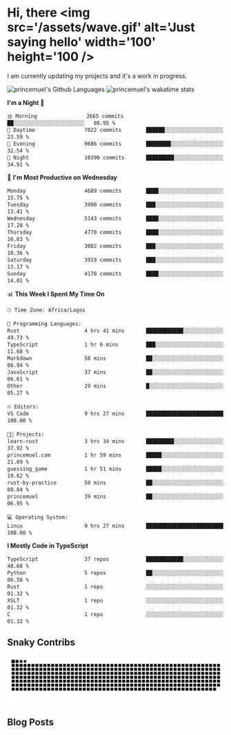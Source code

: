 # Hi, there <img src='/assets/wave.gif' alt='Just saying hello' width='100' height='100 />

<!--
**princemuel/princemuel** is a ✨ _special_ ✨ repository because its `README.md` (this file) appears on your GitHub profile.

Here are some ideas to get you started:

- 🔭 I’m currently working on ...
- 🌱 I’m currently learning ...
- 👯 I’m looking to collaborate on ...
- 🤔 I’m looking for help with ...
- 💬 Ask me about ...
- 📫 How to reach me: ...
- 😄 Pronouns: ...
- ⚡ Fun fact: ...
-->

I am currently updating my projects and it's a work in progress.

![princemuel's Github Languages](https://github-readme-stats.vercel.app/api/top-langs/?username=princemuel&text_color=586069&layout=compact&hide_border=true&title_color=0366d6&count_private=true&include_all_commits=true&theme=tokyonight&show_icons=true)
![princemuel's wakatime stats](https://github-readme-stats.vercel.app/api/wakatime?username=princemuel&text_color=586069&layout=compact&hide_border=true&title_color=0366d6&count_private=true&include_all_commits=true&theme=tokyonight&show_icons=true)

<!--START_SECTION:waka-->
**I'm a Night 🦉** 

```text
🌞 Morning                2665 commits        ██░░░░░░░░░░░░░░░░░░░░░░░   08.95 % 
🌆 Daytime                7022 commits        ██████░░░░░░░░░░░░░░░░░░░   23.59 % 
🌃 Evening                9686 commits        ████████░░░░░░░░░░░░░░░░░   32.54 % 
🌙 Night                  10390 commits       █████████░░░░░░░░░░░░░░░░   34.91 % 
```
📅 **I'm Most Productive on Wednesday** 

```text
Monday                   4689 commits        ████░░░░░░░░░░░░░░░░░░░░░   15.75 % 
Tuesday                  3990 commits        ███░░░░░░░░░░░░░░░░░░░░░░   13.41 % 
Wednesday                5143 commits        ████░░░░░░░░░░░░░░░░░░░░░   17.28 % 
Thursday                 4770 commits        ████░░░░░░░░░░░░░░░░░░░░░   16.03 % 
Friday                   3082 commits        ███░░░░░░░░░░░░░░░░░░░░░░   10.36 % 
Saturday                 3919 commits        ███░░░░░░░░░░░░░░░░░░░░░░   13.17 % 
Sunday                   4170 commits        ████░░░░░░░░░░░░░░░░░░░░░   14.01 % 
```


📊 **This Week I Spent My Time On** 

```text
🕑︎ Time Zone: Africa/Lagos

💬 Programming Languages: 
Rust                     4 hrs 41 mins       ████████████░░░░░░░░░░░░░   49.73 % 
TypeScript               1 hr 6 mins         ███░░░░░░░░░░░░░░░░░░░░░░   11.68 % 
Markdown                 50 mins             ██░░░░░░░░░░░░░░░░░░░░░░░   08.94 % 
JavaScript               37 mins             ██░░░░░░░░░░░░░░░░░░░░░░░   06.61 % 
Other                    29 mins             █░░░░░░░░░░░░░░░░░░░░░░░░   05.27 % 

🔥 Editors: 
VS Code                  9 hrs 27 mins       █████████████████████████   100.00 % 

🐱‍💻 Projects: 
learn-rust               3 hrs 34 mins       █████████░░░░░░░░░░░░░░░░   37.92 % 
princemuel.com           1 hr 59 mins        █████░░░░░░░░░░░░░░░░░░░░   21.09 % 
guessing_game            1 hr 51 mins        █████░░░░░░░░░░░░░░░░░░░░   19.62 % 
rust-by-practice         50 mins             ██░░░░░░░░░░░░░░░░░░░░░░░   08.84 % 
princemuel               39 mins             ██░░░░░░░░░░░░░░░░░░░░░░░   06.95 % 

💻 Operating System: 
Linux                    9 hrs 27 mins       █████████████████████████   100.00 % 
```

**I Mostly Code in TypeScript** 

```text
TypeScript               37 repos            ████████████░░░░░░░░░░░░░   48.68 % 
Python                   5 repos             ██░░░░░░░░░░░░░░░░░░░░░░░   06.58 % 
Rust                     1 repo              ░░░░░░░░░░░░░░░░░░░░░░░░░   01.32 % 
XSLT                     1 repo              ░░░░░░░░░░░░░░░░░░░░░░░░░   01.32 % 
C                        1 repo              ░░░░░░░░░░░░░░░░░░░░░░░░░   01.32 % 
```




<!--END_SECTION:waka-->

## Snaky Contribs

<img src='/assets/github-snake-dark.svg' alt='Snaky Contributions' />

## Blog Posts

<!-- BLOG-POST-LIST:START -->
<!-- BLOG-POST-LIST:END -->
